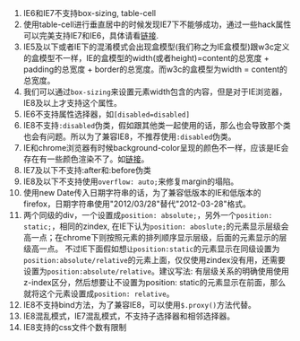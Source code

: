 1. IE6和IE7不支持box-sizing, table-cell
2. 使用table-cell进行垂直居中的时候发现IE7下不能够成功，通过一些hack属性可以完美支持IE7和IE6，具体请看[链接](http://bbs.blueidea.com/thread-2823535-1-1.html).
3. IE5及以下或者IE下的混淆模式会出现盒模型(我们称之为IE盒模型)跟w3c定义的盒模型不一样，IE的盒模型的width(或者height)=content的总宽度 + padding的总宽度 + border的总宽度。而w3c的盒模型为width = content的总宽度。
4. 我们可以通过`box-sizing`来设置元素width包含的内容，但是对于IE浏览器，IE8及以上才支持这个属性。
5. IE6不支持属性选择器，如`[disabled=disabled]`
6. IE8不支持`:disabled`伪类，假如跟其他类一起使用的话，那么也会导致那个类也会有问题。所以为了兼容IE8，不推荐使用`:disabled`伪类。
7. IE和chrome浏览器有时候background-color呈现的颜色不一样，应该是IE会存在有一些颜色渲染不了。如[链接](https://social.msdn.microsoft.com/Forums/ie/en-US/6757da6e-5aa4-4219-8c31-c3dfc992c6eb/ie-does-not-render-images-the-correct-color?forum=iewebdevelopment)。
8. IE7及以下不支持:after和:before伪类
9. IE8及以下不支持使用`overflow: auto;`来修复margin的塌陷。
10. 使用new Date传入日期字符串的话，为了兼容低版本的IE和低版本的firefox，日期字符串使用"2012/03/28"替代"2012-03-28"格式。
11. 两个同级的div，一个设置成`position: absolute;`，另外一个`position: static;`，相同的zindex, 在IE下认为`position: aboslute;`的元素显示层级会高一点；在chrome下则按照元素的排列顺序显示层级，后面的元素显示的层级高一点。 不过IE下面假如想`让position:static`的元素显示在同级设置为`position:absolute/relative`的元素上面，仅仅使用zindex没有用，还需要设置为`position:absolute/relative`。建议写法: 有层级关系的明确使用使用z-index区分，然后想要让不设置为position: static的元素显示在前面，那么就将这个元素设置成`position: relative`。
12. IE8不支持bind方法，为了兼容IE8，可以使用`$.proxy()`方法代替。
13. IE8混乱模式，IE7混乱模式，不支持子选择器和相邻选择器。
14. IE8支持的css文件个数有限制